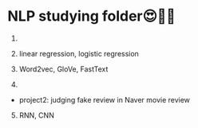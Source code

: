 # NLP studying folder😍💚✨

1. 


2. linear regression, logistic regression

3. Word2vec, GloVe, FastText

4. 

- project2: judging fake review in Naver movie review

5. RNN, CNN
